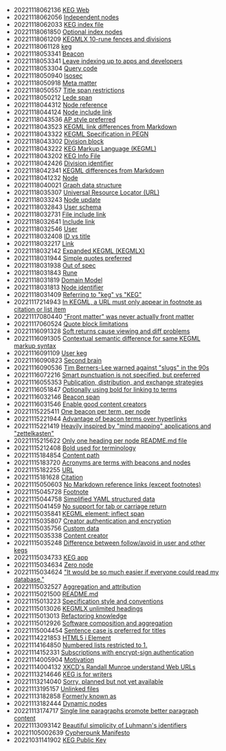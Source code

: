 * 20221118062136 [KEG Web](/107)
* 20221118062056 [Independent nodes](/26)
* 20221118062033 [KEG index file](/3)
* 20221118061850 [Optional index nodes](/64)
* 20221118061209 [KEGMLX 10-rune fences and divisions](/16)
* 20221118061128 [keg](/15)
* 20221118053341 [Beacon](/99)
* 20221118053341 [Leave indexing up to apps and developers](/89)
* 20221118053304 [Query code](/38)
* 20221118050940 [Isosec](/84)
* 20221118050918 [Meta matter](/82)
* 20221118050557 [Title span restrictions](/81)
* 20221118050212 [Lede span](/79)
* 20221118044312 [Node reference](/78)
* 20221118044124 [Node include link](/77)
* 20221118043536 [AP style preferred](/6)
* 20221118043523 [KEGML link differences from Markdown](/57)
* 20221118043322 [KEGML Specification in PEGN](/55)
* 20221118043302 [Division block](/52)
* 20221118043222 [KEG Markup Language (KEGML)](/50)
* 20221118043202 [KEG Info File](/48)
* 20221118042426 [Division identifier](/45)
* 20221118042341 [KEGML differences from Markdown](/42)
* 20221118041232 [Node](/39)
* 20221118040021 [Graph data structure](/43)
* 20221118035307 [Universal Resource Locator (URL)](/30)
* 20221118033243 [Node update](/108)
* 20221118032843 [User schema](/29)
* 20221118032731 [File include link](/25)
* 20221118032641 [Include link](/24)
* 20221118032546 [User](/21)
* 20221118032408 [ID vs title](/20)
* 20221118032217 [Link](/18)
* 20221118032142 [Expanded KEGML (KEGMLX)](/17)
* 20221118031944 [Simple quotes preferred](/103)
* 20221118031938 [Out of spec](/102)
* 20221118031843 [Rune](/100)
* 20221118031819 [Domain Model](/10)
* 20221118031813 [Node identifier](/1)
* 20221118031409 [Referring to "keg" vs "KEG"](/36)
* 20221117214943 [In KEGML, a URL must only appear in footnote as citation or list item](/74)
* 20221117080440 ["Front matter" was never actually front matter](/83)
* 20221117060524 [Quote block limitations](/105)
* 20221116091328 [Soft returns cause viewing and diff problems](/91)
* 20221116091305 [Contextual semantic difference for same KEGML markup syntax](/85)
* 20221116091109 [User keg](/69)
* 20221116090823 [Second brain](/49)
* 20221116090536 [Tim Berners-Lee warned against "slugs" in the 90s](/2)
* 20221116072216 [Smart punctuation is not specified, but preferred](/104)
* 20221116055353 [Publication, distribution, and exchange strategies](/90)
* 20221116051847 [Optionally using bold for linking to terms](/72)
* 20221116032146 [Beacon span](/27)
* 20221116031546 [Enable good content creators](/12)
* 20221115225411 [One beacon per term, per node](/92)
* 20221115221944 [Advantage of beacon terms over hyperlinks](/97)
* 20221115221419 [Heavily inspired by "mind mapping" applications and "zettelkasten"](/101)
* 20221115215622 [Only one heading per node README.md file](/86)
* 20221115212408 [Bold used for terminology](/62)
* 20221115184854 [Content path](/93)
* 20221115183720 [Acronyms are terms with beacons and nodes](/96)
* 20221115182255 [URL](/95)
* 20221115181628 [Citation](/94)
* 20221115050603 [No Markdown reference links (except footnotes)](/51)
* 20221115045728 [Footnote](/40)
* 20221115044758 [Simplified YAML structured data](/88)
* 20221115041459 [No support for tab or carriage return](/87)
* 20221115035841 [KEGML element: inflect span](/75)
* 20221115035807 [Creator authentication and encryption](/70)
* 20221115035756 [Custom data](/7)
* 20221115035338 [Content creator](/68)
* 20221115035248 [Difference between follow/avoid in user and other kegs](/67)
* 20221115034733 [KEG app](/63)
* 20221115034634 [Zero node](/59)
* 20221115034624 ["It would be so much easier if everyone could read my database."](/58)
* 20221115032527 [Aggregation and attribution](/5)
* 20221115021500 [README.md](/41)
* 20221115013223 [Specification style and conventions](/37)
* 20221115013026 [KEGMLX unlimited headings](/35)
* 20221115013013 [Refactoring knowledge](/32)
* 20221115012926 [Software composition and aggregation](/31)
* 20221115004454 [Sentence case is preferred for titles](/80)
* 20221114221853 [HTML5 i Element](/23)
* 20221114164850 [Numbered lists restricted to 1.](/73)
* 20221114152331 [Subscriptions with encrypt-sign authentication](/71)
* 20221114005904 [Motivation](/28)
* 20221114004132 [XKCD's Randall Munroe understand Web URLs](/66)
* 20221113214646 [KEG is for writers](/13)
* 20221113214040 [Sorry, planned but not yet available](/0)
* 20221113195157 [Unlinked files](/61)
* 20221113182858 [Formerly known as](/14)
* 20221113182444 [Dynamic nodes](/11)
* 20221113174717 [Single line paragraphs promote better paragraph content](/60)
* 20221113093142 [Beautiful simplicity of Luhmann's identifiers](/4)
* 20221105002639 [Cypherpunk Manifesto](/8)
* 20221031141902 [KEG Public Key](/46)
